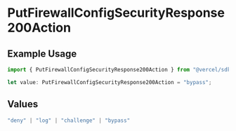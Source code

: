 # PutFirewallConfigSecurityResponse200Action

## Example Usage

```typescript
import { PutFirewallConfigSecurityResponse200Action } from "@vercel/sdk/models/putfirewallconfigop.js";

let value: PutFirewallConfigSecurityResponse200Action = "bypass";
```

## Values

```typescript
"deny" | "log" | "challenge" | "bypass"
```